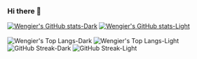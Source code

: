 ### Hi there 👋

<!--
**Luwengier/Luwengier** is a ✨ _special_ ✨ repository because its `README.md` (this file) appears on your GitHub profile.

Here are some ideas to get you started:

- 🔭 I’m currently working on ...
- 🌱 I’m currently learning ...
- 👯 I’m looking to collaborate on ...
- 🤔 I’m looking for help with ...
- 💬 Ask me about ...
- 📫 How to reach me: ...
- 😄 Pronouns: ...
- ⚡ Fun fact: ...
-->

[![Wengier's GitHub stats-Dark](https://github-readme-stats.vercel.app/api?username=Luwengier&theme=radical&count_private=true&show_icons=true#gh-dark-mode-only)](https://github.com/anuraghazra/github-readme-stats#gh-dark-mode-only)
[![Wengier's GitHub stats-Light](https://github-readme-stats.vercel.app/api?username=Luwengier&theme=transparent&count_private=true&show_icons=true#gh-light-mode-only)](https://github.com/anuraghazra/github-readme-stats#gh-light-mode-only)
<br/>
<br/>
![Wengier's Top Langs-Dark](https://github-readme-stats.vercel.app/api/top-langs/?username=Luwengier&theme=radical&layout=compact&card_width=450&count_private=true#gh-dark-mode-only)
![Wengier's Top Langs-Light](https://github-readme-stats.vercel.app/api/top-langs/?username=Luwengier&theme=transparent&layout=compact&card_width=450&count_private=true#gh-light-mode-only)
<br/>
![GitHub Streak-Dark](https://github-readme-streak-stats.herokuapp.com/?user=Luwengier&theme=radical&count_private=true#gh-dark-mode-only)
![GitHub Streak-Light](https://github-readme-streak-stats.herokuapp.com/?user=Luwengier&theme=transparent&count_private=true#gh-light-mode-only)
